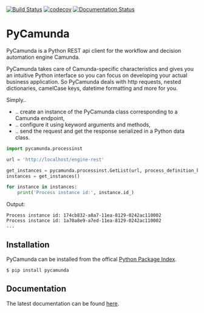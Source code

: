 [![Build Status](https://travis-ci.com/pklauke/pycamunda.svg?branch=master)](https://travis-ci.com/pklauke/pycamunda)
[![codecov](https://codecov.io/gh/pklauke/pycamunda/branch/master/graph/badge.svg)](https://codecov.io/gh/pklauke/pycamunda)
[![Documentation Status](https://readthedocs.org/projects/pycamunda/badge/?version=latest)](https://pycamunda.readthedocs.io/en/latest/?badge=latest)

# PyCamunda
PyCamunda is a Python REST api client for the workflow and decision automation engine Camunda. 

PyCamunda takes care of Camunda-specific characteristics and gives you an intuitive Python interface so you can focus on developing your actual business application. So PyCamunda deals with http requests, nested dictionaries, camelCase keys,  datetime formatting and more for you.

Simply..
* .. create an instance of the PyCamunda class corresponding to a Camunda endpoint,
* .. configure it using keyword arguments and methods,
* .. send the request and get the response serialized in a Python data class.

```python
import pycamunda.processinst

url = 'http://localhost/engine-rest'

get_instances = pycamunda.processinst.GetList(url, process_definition_key='MyProcess')
instances = get_instances()

for instance in instances:
    print('Process instance id:', instance.id_)
```
Output:
```console
Process instance id: 174cb832-a8a7-11ea-8129-0242ac110002
Process instance id: 1a70a8e9-a7ed-11ea-8129-0242ac110002
...
```

## Installation

PyCamunda can be installed from the offical <a href="https://pypi.org">Python Package Index</a>.

```
$ pip install pycamunda
```

## Documentation

The latest documentation can be found <a href="https://pycamunda.readthedocs.io/en/latest/index.html">here</a>.
